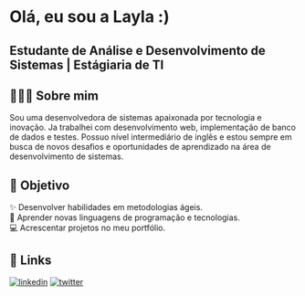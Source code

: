 
# Olá, eu sou a Layla :)

## Estudante de Análise e Desenvolvimento de Sistemas | Estágiaria de TI 

## 👩🏻‍💻 Sobre mim

Sou uma desenvolvedora de sistemas apaixonada por tecnologia e inovação. Ja trabalhei com desenvolvimento web, implementação de banco de dados e testes. Possuo nível intermediário de inglês e estou sempre em busca de novos desafios e oportunidades de aprendizado na área de desenvolvimento de sistemas.

## 🎯 Objetivo

✨ Desenvolver habilidades em metodologias ágeis.
 <br /> 
📖 Aprender novas linguagens de programação e tecnologias.
 <br /> 
💻 Acrescentar projetos no meu portfólio.


## 🔗 Links
[![linkedin](https://img.shields.io/badge/linkedin-0A66C2?style=for-the-badge&logo=linkedin&logoColor=white)](https://www.linkedin.com/laycsz)
[![twitter](https://img.shields.io/badge/twitter-1DA1F2?style=for-the-badge&logo=twitter&logoColor=white)](https://twitter.com/)

